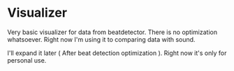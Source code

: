 # Visualizer

Very basic visualizer for data from beatdetector. 
There is no optimization whatsoever.
Right now I'm using it to comparing data with sound. 

I'll expand it later ( After beat detection optimization ).
Right now it's only for personal use. 
